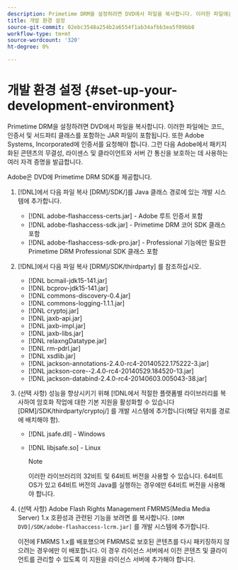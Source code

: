 ```yaml
---
description: Primetime DRM을 설정하려면 DVD에서 파일을 복사합니다. 이러한 파일에는 코드, 인증서 및 서드파티 클래스를 포함하는 JAR 파일이 포함됩니다. 또한 Adobe Systems, Incorporated에 인증서를 요청해야 합니다. 그런 다음 Adobe에서 패키지화된 콘텐츠의 무결성, 라이센스 및 클라이언트와 서버 간 통신을 보호하는 데 사용하는 여러 자격 증명을 발급합니다.
title: 개발 환경 설정
source-git-commit: 02ebc3548a254b2a6554f1ab34afbb3ea5f09bb8
workflow-type: tm+mt
source-wordcount: '320'
ht-degree: 0%

---
```


# 개발 환경 설정 {#set-up-your-development-environment}

Primetime DRM을 설정하려면 DVD에서 파일을 복사합니다. 이러한 파일에는 코드, 인증서 및 서드파티 클래스를 포함하는 JAR 파일이 포함됩니다. 또한 Adobe Systems, Incorporated에 인증서를 요청해야 합니다. 그런 다음 Adobe에서 패키지화된 콘텐츠의 무결성, 라이센스 및 클라이언트와 서버 간 통신을 보호하는 데 사용하는 여러 자격 증명을 발급합니다.

Adobe은 DVD에 Primetime DRM SDK를 제공합니다.

1. [!DNL]에서 다음 파일 복사 [DRM]/SDK/]를 Java 클래스 경로에 있는 개발 시스템에 추가합니다.

   * [!DNL adobe-flashaccess-certs.jar] - Adobe 루트 인증서 포함
   * [!DNL adobe-flashaccess-sdk.jar] - Primetime DRM 코어 SDK 클래스 포함
   * [!DNL adobe-flashaccess-sdk-pro.jar] - Professional 기능에만 필요한 Primetime DRM Professional SDK 클래스 포함

1. [!DNL]에서 다음 파일 복사 [DRM]/SDK/thirdparty] 를 참조하십시오.

   * [!DNL bcmail-jdk15-141.jar]
   * [!DNL bcprov-jdk15-141.jar]
   * [!DNL commons-discovery-0.4.jar]
   * [!DNL commons-logging-1.1.1.jar]
   * [!DNL cryptoj.jar]
   * [!DNL jaxb-api.jar]
   * [!DNL jaxb-impl.jar]
   * [!DNL jaxb-libs.jar]
   * [!DNL relaxngDatatype.jar]
   * [!DNL rm-pdrl.jar]
   * [!DNL xsdlib.jar]
   * [!DNL jackson-annotations-2.4.0-rc4-20140522.175222-3.jar]
   * [!DNL jackson-core--2.4.0-rc4-20140529.184520-13.jar]
   * [!DNL jackson-databind-2.4.0-rc4-20140603.005043-38.jar]

1. (선택 사항) 성능을 향상시키기 위해 [!DNL에서 적절한 플랫폼별 라이브러리를 복사하여 암호화 작업에 대한 기본 지원을 활성화할 수 있습니다 [DRM]/SDK/thirdparty/cryptoj/] 를 개발 시스템에 추가합니다(해당 위치를 경로에 배치해야 함).

   * [!DNL jsafe.dll] - Windows
   * [!DNL libjsafe.so] - Linux

     >[!NOTE]
     >
     >이러한 라이브러리의 32비트 및 64비트 버전을 사용할 수 있습니다. 64비트 OS가 있고 64비트 버전의 Java를 실행하는 경우에만 64비트 버전을 사용해야 합니다.

1. (선택 사항) Adobe Flash Rights Management FMRMS(Media Media Server) 1.x 호환성과 관련된 기능을 보려면 를 복사합니다. `[DRM DVD]/SDK/adobe-flashaccess-lcrm.jar]` 를 개발 시스템에 추가합니다.

   이전에 FMRMS 1.x를 배포했으며 FMRMS로 보호된 콘텐츠를 다시 패키징하지 않으려는 경우에만 이 배포합니다. 이 경우 라이선스 서버에서 이전 콘텐츠 및 클라이언트를 관리할 수 있도록 이 지원을 라이선스 서버에 추가해야 합니다.
